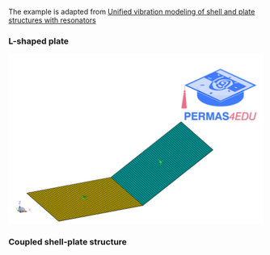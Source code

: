 The example is adapted from [Unified vibration modeling of shell and plate structures with resonators](https://doi.org/10.1016/j.ijmecsci.2025.109921)

### L-shaped plate

![L_shaped_plate](L_shaped_plate.png)

###

### Coupled shell-plate structure
